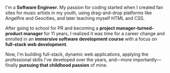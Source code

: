 I'm a **Software Engineer**. My passion for coding started when I created fan sites for music artists in my youth, using drag-and-drop platforms like Angelfire and Geocities, and later teaching myself HTML and CSS.

After going to school for PR and becoming a **project manager-turned-product manager** for 11 years, I realized it was time for a career change and enrolled in an **immersive software development course** with a focus on **full-stack web development**.

Now, I'm building full-stack, dynamic web applications, applying the professional skills I've developed over the years, and—more importantly—finally **pursuing that childhood passion** of mine.
